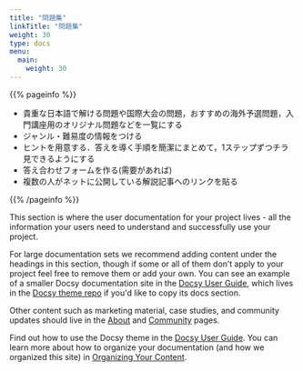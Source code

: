 ```yaml
---
title: "問題集"
linkTitle: "問題集"
weight: 30
type: docs
menu:
  main:
    weight: 30
---
```


{{% pageinfo %}}

- 貴重な日本語で解ける問題や国際大会の問題，おすすめの海外予選問題，入門講座用のオリジナル問題などを一覧にする
- ジャンル・難易度の情報をつける
- ヒントを用意する．答えを導く手順を簡潔にまとめて，1ステップずつチラ見できるようにする
- 答え合わせフォームを作る(需要があれば)
- 複数の人がネットに公開している解説記事へのリンクを貼る

{{% /pageinfo %}}


This section is where the user documentation for your project lives - all the information your users need to understand and successfully use your project. 

For large documentation sets we recommend adding content under the headings in this section, though if some or all of them don’t apply to your project feel free to remove them or add your own. You can see an example of a smaller Docsy documentation site in the [Docsy User Guide](https://docsy.dev/docs/), which lives in the [Docsy theme repo](https://github.com/google/docsy/tree/master/userguide) if you'd like to copy its docs section. 

Other content such as marketing material, case studies, and community updates should live in the [About](/about/) and [Community](/community/) pages.

Find out how to use the Docsy theme in the [Docsy User Guide](https://docsy.dev/docs/). You can learn more about how to organize your documentation (and how we organized this site) in [Organizing Your Content](https://docsy.dev/docs/best-practices/organizing-content/).


